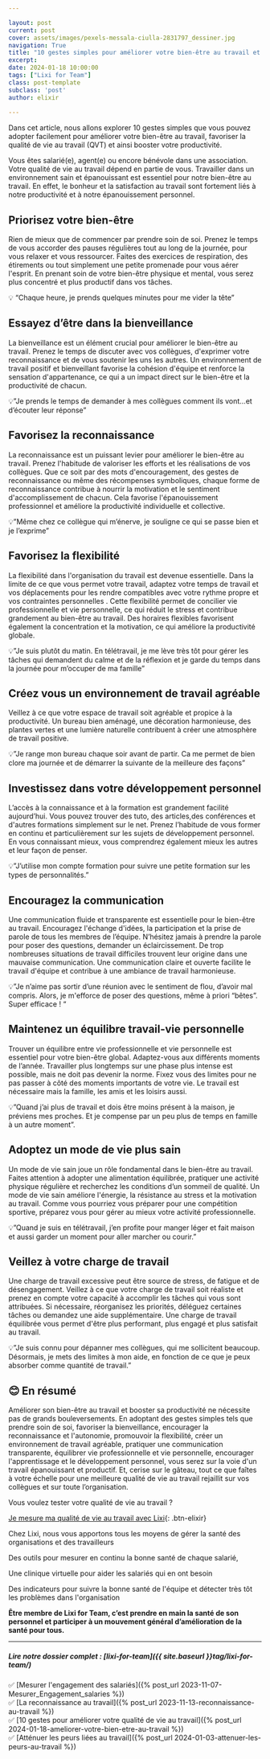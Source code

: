 ```yaml
---

layout: post
current: post
cover: assets/images/pexels-messala-ciulla-2831797_dessiner.jpg
navigation: True
title: "10 gestes simples pour améliorer votre bien-être au travail et booster votre productivité "
excerpt: 
date: 2024-01-18 10:00:00
tags: ["Lixi for Team"]
class: post-template
subclass: 'post'
author: elixir
 
---
```




Dans cet article, nous allons explorer 10 gestes simples que vous pouvez adopter facilement pour améliorer votre bien-être au travail, favoriser la qualité de vie au travail (QVT) et ainsi booster votre productivité.

Vous êtes salarié(e), agent(e) ou encore bénévole dans une association. Votre qualité de vie au travail dépend en partie de vous. 
Travailler dans un environnement sain et épanouissant est essentiel pour notre bien-être au travail. En effet, le bonheur et la satisfaction au travail sont fortement liés à notre productivité et à notre épanouissement personnel. 

## Priorisez votre bien-être

Rien de mieux que de commencer par prendre soin de soi. Prenez le temps de vous accorder des pauses régulières tout au long de la journée, pour vous relaxer et vous ressourcer. Faites des exercices de respiration, des étirements ou tout simplement une petite promenade pour vous aérer l'esprit. En prenant soin de votre bien-être physique et mental, vous serez plus concentré et plus productif dans vos tâches.

💡 “Chaque heure, je prends quelques minutes pour me vider la tête”

## Essayez d’être dans la bienveillance

La bienveillance est un élément crucial pour améliorer le bien-être au travail. Prenez le temps de discuter avec vos collègues, d'exprimer votre reconnaissance et de vous soutenir les uns les autres. Un environnement de travail positif et bienveillant favorise la cohésion d'équipe et renforce la sensation d'appartenance, ce qui a un impact direct sur le bien-être et la productivité de chacun.

💡”Je prends le temps de demander à mes collègues comment ils vont…et d’écouter leur réponse”

## Favorisez la reconnaissance

La reconnaissance est un puissant levier pour améliorer le bien-être au travail. Prenez l'habitude de valoriser les efforts et les réalisations de vos collègues. Que ce soit par des mots d'encouragement, des gestes de reconnaissance ou même des récompenses symboliques, chaque forme de reconnaissance contribue à nourrir la motivation et le sentiment d'accomplissement de chacun. Cela favorise l'épanouissement professionnel et améliore la productivité individuelle et collective.

💡”Même chez ce collègue qui m’énerve, je souligne ce qui se passe bien et je l’exprime”

## Favorisez la flexibilité

La flexibilité dans l'organisation du travail est devenue essentielle. Dans la limite de ce que vous permet votre travail, adaptez votre temps de travail et vos déplacements pour les rendre compatibles avec votre rythme propre et vos contraintes personnelles . Cette flexibilité permet de concilier vie professionnelle et vie personnelle, ce qui réduit le stress et contribue grandement au bien-être au travail. Des horaires flexibles favorisent également la concentration et la motivation, ce qui améliore la productivité globale.

💡”Je suis plutôt du matin. En télétravail, je me lève très tôt pour gérer les tâches qui demandent du calme et de la réflexion et je garde du temps dans la journée pour m’occuper de ma famille”

## Créez vous un environnement de travail agréable

Veillez à ce que votre espace de travail soit agréable et propice à la productivité. Un bureau bien aménagé, une décoration harmonieuse, des plantes vertes et une lumière naturelle contribuent à créer une atmosphère de travail positive.

💡”Je range mon bureau chaque soir avant de partir. Ca me permet de bien clore ma journée et de démarrer la suivante de la meilleure des façons”

## Investissez dans votre développement personnel

L’accès à la connaissance et à la formation est grandement facilité aujourd’hui. Vous pouvez trouver des tuto, des articles,des conférences et d'autres formations simplement sur le net.
Prenez l’habitude de vous former en continu et particulièrement sur les sujets de développement personnel. En vous connaissant mieux, vous comprendrez également mieux les autres et leur façon de penser.

💡”J’utilise mon compte formation pour suivre une petite formation sur les types de personnalités.”

## Encouragez la communication

Une communication fluide et transparente est essentielle pour le bien-être au travail. Encouragez l'échange d'idées, la participation et la prise de parole de tous les membres de l’équipe. N’hésitez jamais à prendre la parole pour poser des questions, demander un éclaircissement. De trop nombreuses situations de travail difficiles trouvent leur origine dans une mauvaise communication. Une communication claire et ouverte facilite le travail d'équipe et contribue à une ambiance de travail harmonieuse.

💡”Je n’aime pas sortir d’une réunion avec le sentiment de flou, d’avoir mal compris. Alors, je m'efforce de poser des questions, même à priori “bêtes”. Super efficace ! “

## Maintenez un équilibre travail-vie personnelle

Trouver un équilibre entre vie professionnelle et vie personnelle est essentiel pour votre bien-être global. Adaptez-vous aux différents moments de l’année. Travailler plus longtemps sur une phase plus intense est possible, mais ne doit pas devenir la norme.
Fixez vous des limites pour ne pas passer à côté des moments importants de votre vie. Le travail est nécessaire mais la famille, les amis et les loisirs aussi.

💡”Quand j’ai plus de travail et dois être moins présent à la maison, je préviens mes proches. Et je compense par un peu plus de temps en famille à un autre moment”.

## Adoptez un mode de vie plus sain

Un mode de vie sain joue un rôle fondamental dans le bien-être au travail. Faites attention à adopter une alimentation équilibrée, pratiquer une activité physique régulière et recherchez les conditions d’un sommeil de qualité. Un mode de vie sain améliore l'énergie, la résistance au stress et la motivation au travail.
Comme vous pourriez vous préparer pour une compétition sportive, préparez vous pour gérer au mieux votre activité professionnelle.

💡”Quand je suis en télétravail, j’en profite pour manger léger et fait maison et aussi garder un moment pour aller marcher ou courir.”

## Veillez à votre charge de travail

Une charge de travail excessive peut être source de stress, de fatigue et de désengagement. Veillez à ce que votre charge de travail soit réaliste et prenez en compte votre capacité à accomplir les tâches qui vous sont attribuées. Si nécessaire, réorganisez les priorités, déléguez certaines tâches ou demandez une aide supplémentaire. Une charge de travail équilibrée vous permet d'être plus performant, plus engagé et plus satisfait au travail.

💡”Je suis connu pour dépanner mes collègues, qui me sollicitent beaucoup. Désormais, je mets des limites à mon aide, en fonction de ce que je peux absorber comme quantité de travail.”

## 😊 En résumé 
Améliorer son bien-être au travail et booster sa productivité ne nécessite pas de grands bouleversements. En adoptant des gestes simples tels que prendre soin de soi, favoriser la bienveillance, encourager la reconnaissance et l'autonomie, promouvoir la flexibilité, créer un environnement de travail agréable, pratiquer une communication transparente, équilibrer vie professionnelle et vie personnelle, encourager l'apprentissage et le développement personnel, vous serez sur la voie d'un travail épanouissant et productif. 
Et, cerise sur le gâteau, tout ce que faîtes à votre échelle pour une meilleure qualité de vie au travail rejaillit sur vos collègues et sur toute l’organisation.


Vous voulez tester votre qualité de vie au travail ? 

[Je mesure ma qualité de vie au travail avec Lixi](https://www.heylixi.fr/lixi-for-team/){: .btn-elixir}


Chez Lixi, nous vous apportons tous les moyens de gérer la santé des organisations et des travailleurs

Des outils pour mesurer en continu la bonne santé de chaque salarié,

Une clinique virtuelle pour aider les salariés qui en ont besoin

Des indicateurs pour suivre la bonne santé de l'équipe et détecter très tôt les problèmes dans l'organisation

**Être membre de Lixi for Team, c’est prendre en main la santé de son personnel et participer à un mouvement général d’amélioration de la santé pour tous.**


---
  
##### Lire notre dossier complet : [lixi-for-team]({{ site.baseurl }}tag/lixi-for-team/)

✅ [Mesurer l'engagement des salariés]({% post_url 2023-11-07-Mesurer_Engagement_salaries %})  
✅ [La reconnaissance au travail]({% post_url 2023-11-13-reconnaissance-au-travail %})  
✅ [10 gestes pour améliorer votre qualité de vie au travail]({% post_url 2024-01-18-ameliorer-votre-bien-etre-au-travail %})  
✅ [Atténuer les peurs liées au travail]({% post_url 2024-01-03-attenuer-les-peurs-au-travail %})  
